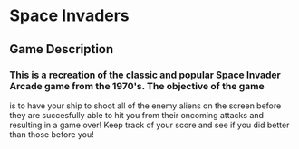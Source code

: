 # Space Invaders



## Game Description
### This is a recreation of the classic and popular Space Invader Arcade game from the 1970's. The objective of the game 
is to have your ship to shoot all of the enemy aliens on the screen before they are succesfully 
able to hit you from their oncoming attacks and resulting in a game over! Keep track of your score and see if you did better than those before you!
